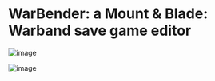 # WarBender: a Mount & Blade: Warband save game editor

![image](https://user-images.githubusercontent.com/1175142/41222663-6fc53c0c-6d1c-11e8-8633-881255787187.png)

![image](https://user-images.githubusercontent.com/1175142/41221901-5eba35b8-6d1a-11e8-84d1-2b8f0b0f5eb0.png)

